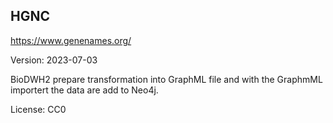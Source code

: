 ## HGNC

https://www.genenames.org/

Version: 2023-07-03

BioDWH2 prepare transformation into GraphML file and with the GraphmML importert the data are add to Neo4j.

License: CC0